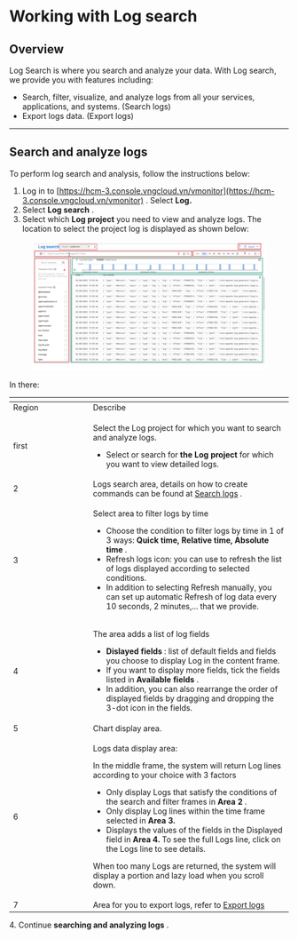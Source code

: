 # Working with Log search

## Overview <a href="#lamviecvoilogsearch-tongquan" id="lamviecvoilogsearch-tongquan"></a>

Log Search is where you search and analyze your data. With Log search, we provide you with features including:

* Search, filter, visualize, and analyze logs from all your services, applications, and systems. (Search logs)
* Export logs data. (Export logs)

***

## Search and analyze logs <a href="#lamviecvoilogsearch-timkiemvaphantichlogs" id="lamviecvoilogsearch-timkiemvaphantichlogs"></a>

To perform log search and analysis, follow the instructions below:

1. Log in to [https://hcm-3.console.vngcloud.vn/vmonitor](https://hcm-3.console.vngcloud.vn/vmonitor) . Select **Log.**
2. Select **Log search** .
3. Select which **Log project** you need to view and analyze logs. The location to select the project log is displayed as shown below:

<figure><img src="../../../../.gitbook/assets/image (32) (1) (1).png" alt=""><figcaption></figcaption></figure>

In there:

<table data-header-hidden><thead><tr><th width="130"></th><th></th></tr></thead><tbody><tr><td>Region</td><td>Describe</td></tr><tr><td>first</td><td><p>Select the Log project for which you want to search and analyze logs.</p><ul><li>Select or search for <strong>the Log project</strong> for which you want to view detailed logs.</li></ul></td></tr><tr><td>2</td><td>Logs search area, details on how to create commands can be found at <a href="https://docs-admin.vngcloud.vn/display/VPV/Search+logs">Search logs</a> .</td></tr><tr><td>3</td><td><p>Select area to filter logs by time</p><ul><li>Choose the condition to filter logs by time in 1 of 3 ways: <strong>Quick time, Relative time, Absolute time</strong> .</li><li>Refresh logs icon: you can use to refresh the list of logs displayed according to selected conditions.</li><li>In addition to selecting Refresh manually, you can set up automatic Refresh of log data every 10 seconds, 2 minutes,... that we provide.</li></ul></td></tr><tr><td>4</td><td><p>The area adds a list of log fields</p><ul><li><strong>Dislayed fields</strong> : list of default fields and fields you choose to display Log in the content frame.</li><li>If you want to display more fields, tick the fields listed in <strong>Available fields</strong> .</li><li>In addition, you can also rearrange the order of displayed fields by dragging and dropping the 3-dot icon in the fields.</li></ul></td></tr><tr><td>5</td><td>Chart display area.</td></tr><tr><td>6</td><td><p>Logs data display area:</p><p>In the middle frame, the system will return Log lines according to your choice with 3 factors</p><ul><li>Only display Logs that satisfy the conditions of the search and filter frames in <strong>Area 2</strong> .</li><li>Only display Log lines within the time frame selected in <strong>Area 3.</strong></li><li>Displays the values ​​of the fields in the Displayed field in <strong>Area 4.</strong> To see the full Logs line, click on the Logs line to see details.</li></ul><p>When too many Logs are returned, the system will display a portion and lazy load when you scroll down.</p></td></tr><tr><td>7</td><td>Area for you to export logs, refer to <a href="https://docs-admin.vngcloud.vn/display/VPV/Export+logs">Export logs</a></td></tr></tbody></table>

4\. Continue **searching and analyzing logs** .
